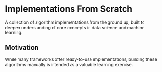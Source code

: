 # Implementations From Scratch

A collection of algorithm implementations from the ground up, built to deepen understanding of core concepts in data science and machine learning.

## Motivation

While many frameworks offer ready-to-use implementations, building these algorithms manually is intended as a valuable learning exercise.
